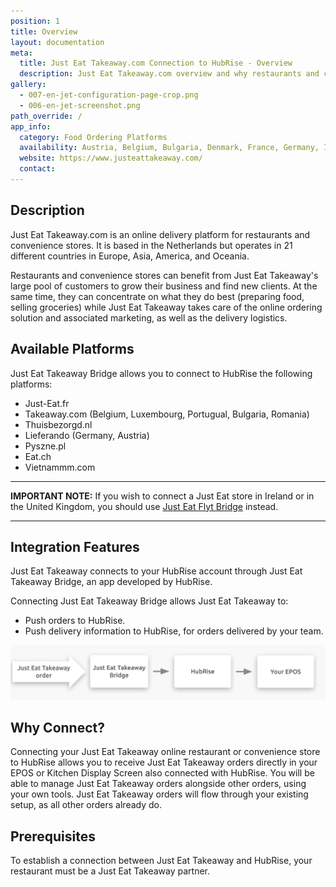 ```yaml
---
position: 1
title: Overview
layout: documentation
meta:
  title: Just Eat Takeaway.com Connection to HubRise - Overview
  description: Just Eat Takeaway.com overview and why restaurants and convenience stores should connect it to HubRise. With a connection orders are sent to your working tools - EPOS, KDS.
gallery:
  - 007-en-jet-configuration-page-crop.png
  - 006-en-jet-screenshot.png
path_override: /
app_info:
  category: Food Ordering Platforms
  availability: Austria, Belgium, Bulgaria, Denmark, France, Germany, Ireland, Italy, Luxembourg, Netherlands, Norway, Poland, Portugal, Romania, Spain, Switzerland, United Kingdom, Australia, New Zealand, Israel, Canada
  website: https://www.justeattakeaway.com/
  contact: 
---
```


## Description

Just Eat Takeaway.com is an online delivery platform for restaurants and convenience stores.
It is based in the Netherlands but operates in 21 different countries in Europe, Asia, America, and Oceania.

Restaurants and convenience stores can benefit from Just Eat Takeaway's large pool of customers to grow their business and find new clients.
At the same time, they can concentrate on what they do best (preparing food, selling groceries) while Just Eat Takeaway takes care of the online ordering solution and associated marketing, as well as the delivery logistics.

## Available Platforms

Just Eat Takeaway Bridge allows you to connect to HubRise the following platforms:

- Just-Eat.fr
- Takeaway.com (Belgium, Luxembourg, Portugual, Bulgaria, Romania)
- Thuisbezorgd.nl
- Lieferando (Germany, Austria)
- Pyszne.pl
- Eat.ch
- Vietnammm.com

---

**IMPORTANT NOTE:** If you wish to connect a Just Eat store in Ireland or in the United Kingdom, you should use [Just Eat Flyt Bridge](/apps/just-eat-flyt/) instead.

---


## Integration Features

Just Eat Takeaway connects to your HubRise account through Just Eat Takeaway Bridge, an app developed by HubRise.

Connecting Just Eat Takeaway Bridge allows Just Eat Takeaway to:

- Push orders to HubRise.
- Push delivery information to HubRise, for orders delivered by your team.

![Diagram of the connection flow between Just Eat Takeaway, Just Eat Takeaway Bridge, and HubRise](../images/000-en-2x-jet-connection-diagram.png)

## Why Connect?

Connecting your Just Eat Takeaway online restaurant or convenience store to HubRise allows you to receive Just Eat Takeaway orders directly in your EPOS or Kitchen Display Screen also connected with HubRise.
You will be able to manage Just Eat Takeaway orders alongside other orders, using your own tools. Just Eat Takeaway orders will flow through your existing setup, as all other orders already do.

## Prerequisites

To establish a connection between Just Eat Takeaway and HubRise, your restaurant must be a Just Eat Takeaway partner.
